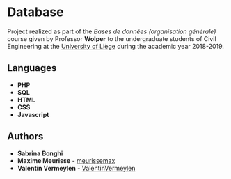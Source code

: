 # Database

Project realized as part of the *Bases de données (organisation générale)* course given by Professor **Wolper** to the undergraduate students of Civil Engineering at the [University of Liège](https://www.uliege.be/) during the academic year 2018-2019.

## Languages

* **PHP**
* **SQL**
* **HTML**
* **CSS**
* **Javascript**

## Authors

* **Sabrina Bonghi**
* **Maxime Meurisse** - [meurissemax](https://github.com/meurissemax)
* **Valentin Vermeylen** - [ValentinVermeylen](https://github.com/ValentinVermeylen)
